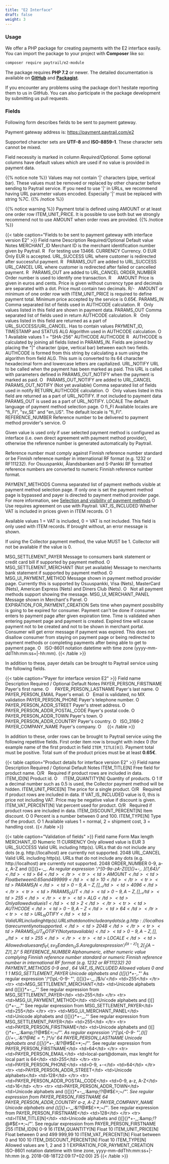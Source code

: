 ```yaml
---
title: "E2 Interface"
draft: false
weight: 3
---
```


### Usage

We offer a PHP package for creating payments with the E2 interface easily. You can import the package to your project with **Composer** like so:

```sh
composer require paytrail/e2-module
```

The package requires **PHP 7.2** or newer. The detailed documentation is available on [**GitHub**][e2-gh] and [**Packagist**][e2-packagist].

If you encounter any problems using the package don't hesitate reporting them to us in GitHub. You can also participate in the package development by submitting us pull requests.

[e2-gh]: https://github.com/paytrail/e2-module
[e2-packagist]: https://packagist.org/packages/paytrail/e2-module

### Fields

Following form describes fields to be sent to payment gateway.

Payment gateway address is: <https://payment.paytrail.com/e2>

Supported character sets are **UTF-8** and **ISO-8859-1**. These character sets cannot be mixed.

Field necessity is marked in column _Required/Optional_. Some optional columns have default values which are used if no value is provided in payment data.

{{% notice note %}} Values may not contain '|' characters (pipe, vertical bar). These values must be removed or replaced by other character before sending to Paytrail service. If you need to use '|' in URLs, we recommend having URL parameter values encoded. Especially '|' must be replaced with string %7C. {{% /notice %}}

{{% notice warning %}} Payment total is defined using AMOUNT or at least one order row ITEM_UNIT_PRICE. It is possible to use both but we strongly recommend not to use AMOUNT when order rows are provided. {{% /notice %}}

{{< table caption="Fields to be sent to payment gateway with interface version E2" >}}
    <thead>
        <tr>
            <th>Field name</th>
            <th>Description</th>
            <th>Required/Optional</th>
            <th>Default value</th>
            <th>Notes</th>
        </tr>
    </thead>
    <tbody>
        <tr>
            <td>MERCHANT_ID</td>
            <td>Merchant ID is the merchant identification number given by Paytrail.</td>
            <td>R</td>
            <td>&nbsp;</td>
            <td>For testing use 13466.</td>
        </tr>
        <tr>
            <td>CURRENCY</td>
            <td>Currency.</td>
            <td>O</td>
            <td>EUR</td>
            <td>Only EUR is accepted.</td>
        </tr>
        <tr>
            <td>URL_SUCCESS</td>
            <td>URL where customer is redirected after successful payment.</td>
            <td>R</td>
            <td>&nbsp;</td>
            <td>PARAMS_OUT are added to URL_SUCCESS</td>
        </tr>
        <tr>
            <td>URL_CANCEL</td>
            <td>URL where customer is redirected after failed or cancelled payment.</td>
            <td>R</td>
            <td>&nbsp;</td>
            <td>PARAMS_OUT are added to URL_CANCEL</td>
        </tr>
        <tr>
            <td>ORDER_NUMBER</td>
            <td>Order number is used to identify one transaction.</td>
            <td>R</td>
            <td>&nbsp;</td>
            <td>&nbsp;</td>
        </tr>
        <tr>
            <td>AMOUNT</td>
            <td>Price is given in euros and cents. Price is given without currency type and decimals are
                separated with a dot. Price must contain two decimals.</td>
            <td>R/-</td>
            <td>&nbsp;</td>
            <td>AMOUNT or minimum of one order row with ITEM_UNIT_PRICE is required to define payment
                total. Minimum
                price accepted by the service is 0.65€.</td>
        </tr>
        <tr>
            <td>PARAMS_IN</td>
            <td>Comma separated list of fields used in AUTHCODE calculation.</td>
            <td>R</td>
            <td>&nbsp;</td>
            <td>Only values listed in this field are shown in payment data.</td>
        </tr>
        <tr>
            <td>PARAMS_OUT</td>
            <td>Comma separated list of fields used in return AUTHCODE calculation.</td>
            <td>R</td>
            <td>&nbsp;</td>
            <td>Only values listed in this field are returned as a part of URL_SUCCESS/URL_CANCEL. Has to
                contain values PAYMENT_ID, TIMESTAMP and STATUS</td>
        </tr>
        <tr>
            <td>ALG</td>
            <td>Algorithm used in AUTHCODE calculation.</td>
            <td>O</td>
            <td>1</td>
            <td>Available values 1 = "SHA-256"</td>
        </tr>
        <tr>
            <td>AUTHCODE</td>
            <td>AUTHCODE</td>
            <td>R</td>
            <td>&nbsp;</td>
            <td>AUTHCODE is calculated by joining all fields listed in PARAMS_IN. Fields are joined by
                placing the
                "|" character (pipe, vertical bar) between each two fields. AUTHCODE is formed from this string by
                calculating a sum using the algorithm from field ALG. This sum is converted to its 64 character
                hexadecimal form and lowercase letters are capitalized.
            </td>
        </tr>
        <tr>
            <td>URL_NOTIFY</td>
            <td>URL to be called when the payment has been marked as paid. This URL is called with
                parameters
                defined in PARAMS_OUT_NOTIFY when the payment is marked as paid.</td>
            <td>O</td>
            <td>&nbsp;</td>
            <td>PARAMS_OUT_NOTIFY are added to URL_CANCEL</td>
        </tr>
        <tr>
            <td>PARAMS_OUT_NOTIFY (Not yet available)</td>
            <td>Comma separated list of fields used in notify RETURN_AUTHCODE calculation.</td>
            <td>O</td>
            <td>&nbsp;</td>
            <td>Only values listed in this field are returned as a part of
                URL_NOTIFY. If not included to payment data PARAMS_OUT is used as a part of URL_NOTIFY.</td>
        </tr>
        <tr>
            <td>LOCALE</td>
            <td>The default language of payment method selection page.</td>
            <td>O</td>
            <td>fi_FI</td>
            <td>Available locales are "fi_FI", "sv_SE" and "en_US". The default locale is "fi_FI".</td>
        </tr>
        <tr>
            <td>REFERENCE_NUMBER</td>
            <td>Reference number to be delivered to payment method provider's service.</td>
            <td>O</td>
            <td>&nbsp;</td>
            <td>
                <p>
                    Given value is used only if user selected payment method is configured as interface (i.e. own direct
                    agreement with payment method provider),
                    otherwise the reference number is generated automatically by Paytrail.
                </p>
                <p>
                    Reference number must comply against Finnish reference number standard or be Finnish reference
                    number in international RF format
                    (e.g. 1232 or RF111232). For Osuuspankki, Ålandsbanken and S-Pankki RF formatted reference numbers
                    are converted to numeric Finnish
                    reference number format.
                </p>
            </td>
        </tr>
        <tr>
            <td>PAYMENT_METHODS</td>
            <td>
                Comma separated list of payment methods visible at payment method selection page. If only one is set
                the payment method page is bypassed and payer is directed to payment method provider page.
                For more information, see <a class="link" href="ch04s04.html"
                    title="4.4.&nbsp;Selection and visibility of payment methods">Selection and visibility of payment
                    methods</a>
            </td>
            <td>O</td>
            <td>&nbsp;</td>
            <td>Use requires agreement on use with Paytrail.</td>
        </tr>
        <tr>
            <td>VAT_IS_INCLUDED</td>
            <td>Whether VAT is included in prices given in ITEM records.</td>
            <td>O</td>
            <td>1</td>
            <td>
                <p>
                    Available values 1 = VAT is included, 0 = VAT is not included.
                    This field is only used with ITEM records. If brought without, an error message is shown.
                </p>
                <p>
                    If using the Collector payment method,
                    the value MUST be 1. Collector will not be available
                    if the value is 0.
                </p>
            </td>
        </tr>
        <tr>
            <td>MSG_SETTLEMENT_PAYER</td>
            <td>Message to consumers bank statement or credit card bill if supported by payment method.
            </td>
            <td>O</td>
            <td>&nbsp;</td>
            <td>&nbsp;</td>
        </tr>
        <tr>
            <td>MSG_SETTLEMENT_MERCHANT (Not yet available)</td>
            <td>Message to merchants bank statement if supported by payment method.</td>
            <td>O</td>
            <td>&nbsp;</td>
            <td>&nbsp;</td>
        </tr>
        <tr>
            <td>MSG_UI_PAYMENT_METHOD</td>
            <td>Message shown in payment method provider page. Currently this is supported by Osuuspankki,
                Visa (Nets), MasterCard (Nets), American Express (Nets) and Diners Club (Nets).</td>
            <td>O</td>
            <td>&nbsp;</td>
            <td>Not all payment methods support showing the message.</td>
        </tr>
        <tr>
            <td>MSG_UI_MERCHANT_PANEL</td>
            <td>Message shown in Merchant's Panel.</td>
            <td>O</td>
            <td>&nbsp;</td>
            <td>&nbsp;</td>
        </tr>
        <tr>
            <td>EXPIRATION_FOR_PAYMENT_CREATION</td>
            <td>
                Sets time when payment possibility is going to be expired for consumer. Payment can't be done if
                consumer enters to payment page after given expiration time.
                Time is validated when entering payment page and payment is created.
                Expired time will cause payment not to be created and not to be shown in merchant portal.
                Consumer will get error message if payment was expired.
                This does not disallow consumer from staying on payment page or being redirected to payment methods or
                completing payments after being able to get to payment page.
            </td>
            <td>O</td>
            <td>&nbsp;</td>
            <td>ISO-8601 notation datetime with time zone (yyyy-mm-ddThh:mm:ss+|-hh:mm).</td>
        </tr>
    </tbody>
{{< /table >}}

In addition to these, payer details can be brought to Paytrail service using the following fields.

{{< table caption="Payer for interface version E2" >}}
    <thead>
        <tr>
            <th>Field name</th>
            <th>Description</th>
            <th>Required / Optional</th>
            <th>Default</th>
            <th>Notes</th>
        </tr>
    </thead>
    <tbody>
        <tr>
            <td>PAYER_PERSON_FIRSTNAME</td>
            <td>Payer's first name.</td>
            <td>O</td>
            <td>&nbsp;</td>
            <td>&nbsp;</td>
        </tr>
        <tr>
            <td>PAYER_PERSON_LASTNAME</td>
            <td>Payer's last name.</td>
            <td>O</td>
            <td>&nbsp;</td>
            <td>&nbsp;</td>
        </tr>
        <tr>
            <td>PAYER_PERSON_EMAIL</td>
            <td>Payer's email.</td>
            <td>O</td>
            <td>&nbsp;</td>
            <td>Email is validated, no MX validation</td>
        </tr>
        <tr>
            <td>PAYER_PERSON_PHONE</td>
            <td>Payer's telephone number.</td>
            <td>O</td>
            <td>&nbsp;</td>
            <td>&nbsp;</td>
        </tr>
        <tr>
            <td>PAYER_PERSON_ADDR_STREET</td>
            <td>Payer's street address.</td>
            <td>O</td>
            <td>&nbsp;</td>
            <td>&nbsp;</td>
        </tr>
        <tr>
            <td>PAYER_PERSON_ADDR_POSTAL_CODE</td>
            <td>Payer's postal code.</td>
            <td>O</td>
            <td>&nbsp;</td>
            <td>&nbsp;</td>
        </tr>
        <tr>
            <td>PAYER_PERSON_ADDR_TOWN</td>
            <td>Payer's town.</td>
            <td>O</td>
            <td>&nbsp;</td>
            <td>&nbsp;</td>
        </tr>
        <tr>
            <td>PAYER_PERSON_ADDR_COUNTRY</td>
            <td>Payer's country.</td>
            <td>O</td>
            <td>&nbsp;</td>
            <td>ISO_3166-2</td>
        </tr>
        <tr>
            <td>PAYER_COMPANY_NAME</td>
            <td>Payer's company.</td>
            <td>O</td>
            <td>&nbsp;</td>
            <td>&nbsp;</td>
        </tr>
    </tbody>
{{< /table >}}

In addition to these, order rows can be brought to Paytrail service using the following repetitive fields. First order item row is brought with index 0 (for example name of the first product in field `ITEM_TITLE[0]`). Payment total must be positive. Total sum of the product prices must be at least **0.65€**.

{{< table caption="Product details for interface version E2" >}}
    <thead>
        <tr>
            <th>Field name</th>
            <th>Description</th>
            <th>Required / Optional</th>
            <th>Default</th>
            <th>Notes</th>
        </tr>
    </thead>
    <tbody>
        <tr>
            <td>ITEM_TITLE[N]</td>
            <td>Free field for product name.</td>
            <td>O/R</td>
            <td>&nbsp;</td>
            <td>Required if product rows are included in data.</td>
        </tr>
        <tr>
            <td>ITEM_ID[N]</td>
            <td>Product id.</td>
            <td>O</td>
            <td>&nbsp;</td>
            <td>&nbsp;</td>
        </tr>
        <tr>
            <td>ITEM_QUANTITY[N]</td>
            <td>Quantity of products.</td>
            <td>O</td>
            <td>1</td>
            <td>If a decimal number such as 0.5 is used, the Collector payment method will be hidden.</td>
        </tr>
        <tr>
            <td>ITEM_UNIT_PRICE[N]</td>
            <td>The price for a single product.</td>
            <td>O/R</td>
            <td>&nbsp;</td>
            <td>Required if product rows are included in data. If VAT_IS_INCLUDED value is 0, this is price
                not
                including VAT. Price may be negative value if discount is given.</td>
        </tr>
        <tr>
            <td>ITEM_VAT_PERCENT[N]</td>
            <td>Vat percent used for product.</td>
            <td>O/R</td>
            <td>&nbsp;</td>
            <td>Required if product rows are included in data.</td>
        </tr>
        <tr>
            <td>ITEM_DISCOUNT_PERCENT[N]</td>
            <td>Item discount.</td>
            <td>O</td>
            <td>0</td>
            <td>Percent is a number between 0 and 100.</td>
        </tr>
        <tr>
            <td>ITEM_TYPE[N]</td>
            <td>Type of the product.</td>
            <td>O</td>
            <td>1</td>
            <td>Available values 1 = normal, 2 = shipment cost, 3 = handling cost.</td>
        </tr>
    </tbody>
{{< /table >}}

{{< table caption="Validation of fields" >}}
    <thead>
        <tr>
            <th>Field name</th>
            <th>Form</th>
            <th>Max length</th>
        </tr>
    </thead>
    <tbody>
        <tr>
            <td>MERCHANT_ID</td>
            <td>Numeric</td>
            <td>11</td>
        </tr>
        <tr>
            <td>CURRENCY</td>
            <td>Only allowed value is EUR</td>
            <td>3</td>
        </tr>
        <tr>
            <td>URL_SUCCESS</td>
            <td>Valid URL including http(s). URLs that do not include any dots (e.g. http://localhost) are
                currently not supported.</td>
            <td>2048</td>
        </tr>
        <tr>
            <td>URL_CANCEL</td>
            <td>Valid URL including http(s). URLs that do not include any dots (e.g. http://localhost) are
                currently not supported.</td>
            <td>2048</td>
        </tr>
        <tr>
            <td>ORDER_NUMBER</td>
            <td>0-9, a-z, A-Z and ()[]{}*+-_,. As regular expression '/^[0-9a-zA-Z()\[\]{}*+\-_,.
                ]{1,64}$/'</td>
            <td>64</td>
        </tr>
        <tr>
            <td>AMOUNT</td>
            <td>Float between 0.65 and 499999</td>
            <td>10</td>
        </tr>
        <tr>
            <td>PARAMS_IN</td>
            <td>0-9, A-Z, [],_</td>
            <td>4096</td>
        </tr>
        <tr>
            <td>PARAMS_OUT</td>
            <td>0-9, A-Z, [],_</td>
            <td>255</td>
        </tr>
        <tr>
            <td>ALG</td>
            <td>Only allowed value is 1</td>
            <td>2</td>
        </tr>
        <tr>
            <td>AUTHCODE</td>
            <td>0-9, A-Z</td>
            <td>64</td>
        </tr>
        <tr>
            <td>URL_NOTIFY</td>
            <td>Valid URL including http(s). URLs that do not include any dots (e.g. http://localhost) are
                currently not supported.</td>
            <td>2048</td>
        </tr>
        <tr>
            <td>PARAMS_OUT_NOTIFY (Not yet available)</td>
            <td>0-9, A-Z, [],_</td>
            <td>255</td>
        </tr>
        <tr>
            <td>LOCALE</td>
            <td>Allowed values are fi_FI, sv_SE and en_US. As regular expression
                '/^[a-z]{1,2}[_][A-Z]{1,2}$/'</td>
            <td>5</td>
        </tr>
        <tr>
            <td>REFERENCE_NUMBER</td>
            <td>Alphanumeric, either numeric value complying Finnish reference number standard or numeric
                Finnish
                reference number in international RF format (e.g. 1232 or RF111232)</td>
            <td>20</td>
        </tr>
        <tr>
            <td>PAYMENT_METHODS</td>
            <td>0-9 and ,</td>
            <td>64</td>
        </tr>
        <tr>
            <td>VAT_IS_INCLUDED</td>
            <td>Allowed values 0 and 1</td>
            <td>1</td>
        </tr>
        <tr>
            <td>MSG_SETTLEMENT_PAYER</td>
            <td>Unicode alphabets and ()[]{}*+-_,."' As regular expression '/^[\pL-0-9- "\',
                ()\[\]{}*+\-_,.]*$/u'</td>
            <td>255</td>
        </tr>
        <tr>
            <td>MSG_SETTLEMENT_MERCHANT</td>
            <td>Unicode alphabets and ()[]{}*+-_,."' See regular expression from MSG_SETTLEMENT_PAYER</td>
            <td>255</td>
        </tr>
        <tr>
            <td>MSG_UI_PAYMENT_METHOD</td>
            <td>Unicode alphabets and ()[]{}*+-_,."' See regular expression from MSG_SETTLEMENT_PAYER</td>
            <td>255</td>
        </tr>
        <tr>
            <td>MSG_UI_MERCHANT_PANEL</td>
            <td>Unicode alphabets and ()[]{}*+-_,."' See regular expression from MSG_SETTLEMENT_PAYER</td>
            <td>255</td>
        </tr>
        <tr>
            <td>PAYER_PERSON_FIRSTNAME</td>
            <td>Unicode alphabets and ()[]{}*+-_,:&amp;!?@#$£=*;~/"'.
                As regular expression '/^[\pL-0-9- "\',()\[\]{}*\/+\-_,.:&amp;!?@#$£=*;~]*$/u'</td>
            <td>64</td>
        </tr>
        <tr>
            <td>PAYER_PERSON_LASTNAME</td>
            <td>Unicode alphabets and ()[]{}*+-_,:&amp;!?@#$£=*;~/"'. See regular expression from
                PAYER_PERSON_FIRSTNAME</td>
            <td>64</td>
        </tr>
        <tr>
            <td>PAYER_PERSON_EMAIL</td>
            <td>local-part@domain, max lenght for local part is 64</td>
            <td>255</td>
        </tr>
        <tr>
            <td>PAYER_PERSON_PHONE</td>
            <td>0-9, +-</td>
            <td>64</td>
        </tr>
        <tr>
            <td>PAYER_PERSON_ADDR_STREET</td>
            <td>Unicode alphabets</td>
            <td>128</td>
        </tr>
        <tr>
            <td>PAYER_PERSON_ADDR_POSTAL_CODE</td>
            <td>0-9, a-z, A-Z</td>
            <td>16</td>
        </tr>
        <tr>
            <td>PAYER_PERSON_ADDR_TOWN</td>
            <td>Unicode alphabets and ()[]{}*+-_,:&amp;!?@#$£=*;~/"'. See regular expression from
                PAYER_PERSON_FIRSTNAME</td>
            <td>64</td>
        </tr>
        <tr>
            <td>PAYER_PERSON_ADDR_COUNTRY</td>
            <td>a-z, A-Z</td>
            <td>2</td>
        </tr>
        <tr>
            <td>PAYER_COMPANY_NAME</td>
            <td>Unicode alphabets and ()[]{}*+-_,:&amp;!?@#$£=*;~/"'. See regular expression from
                PAYER_PERSON_FIRSTNAME</td>
            <td>128</td>
        </tr>
        <tr>
            <td>ITEM_TITLE[N]</td>
            <td>Unicode alphabets and ()[]{}*+-_,:&amp;!?@#$£=*;~/"'. See regular expression from
                PAYER_PERSON_FIRSTNAME</td>
            <td>255</td>
        </tr>
        <tr>
            <td>ITEM_ID[N]</td>
            <td>0-9</td>
            <td>16</td>
        </tr>
        <tr>
            <td>ITEM_QUANTITY[N]</td>
            <td>Float</td>
            <td>10</td>
        </tr>
        <tr>
            <td>ITEM_UNIT_PRICE[N]</td>
            <td>Float between 0 and 499 999,99</td>
            <td>10</td>
        </tr>
        <tr>
            <td>ITEM_VAT_PERCENT[N]</td>
            <td>Float between 0 and 100</td>
            <td>10</td>
        </tr>
        <tr>
            <td>ITEM_DISCOUNT_PERCENT[N]</td>
            <td>Float</td>
            <td>10</td>
        </tr>
        <tr>
            <td>ITEM_TYPE[N]</td>
            <td>Allowed values are 1, 2 and 3</td>
            <td>1</td>
        </tr>
        <tr>
            <td>EXPIRATION_FOR_PAYMENT_CREATION</td>
            <td>ISO-8601 notation datetime with time zone, yyyy-mm-ddThh:mm:ss+|-hh:mm (e.g.
                2018-08-18T22:09:17+02:00)</td>
            <td>25</td>
        </tr>
    </tbody>
{{< /table >}}
